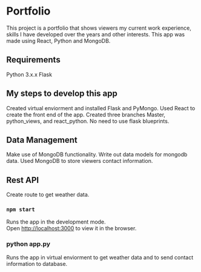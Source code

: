 # Portfolio

This project is a portfolio that shows viewers my current work experience, skills I have developed over the years and other interests. This app was made using React, Python and MongoDB.

## Requirements

Python 3.x.x
Flask

## My steps to develop this app

Created virtual enviorment and installed Flask and PyMongo.
Used React to create the front end of the app.
Created three branches Master, python_views, and react_python.
No need to use flask blueprints.

## Data Management

Make use of MongoDB functionality.
Write out data models for mongodb data.
Used MongoDB to store viewers contact information.

## Rest API

Create route to get weather data.

### `npm start`

Runs the app in the development mode.<br />
Open [http://localhost:3000](http://localhost:3000) to view it in the browser.

### python app.py

Runs the app in virtual enviorment to get weather data and to send contact information to database.
